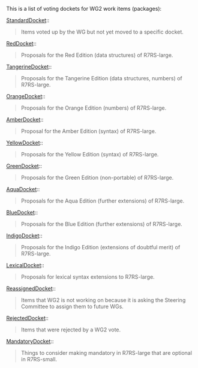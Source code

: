 This is a list of voting dockets for WG2 work items (packages):

[StandardDocket](StandardDocket.md)::
> Items voted up by the WG but not yet moved to a specific docket.

[RedDocket](RedDocket.md)::
> Proposals for the Red Edition (data structures) of R7RS-large.

[TangerineDocket](TangerineDocket.md)::
> Proposals for the Tangerine Edition (data structures, numbers) of R7RS-large.

[OrangeDocket](OrangeDocket.md)::
> Proposals for the Orange Edition (numbers) of R7RS-large.

[AmberDocket](AmberDocket.md)::
> Proposal for the Amber Edition (syntax) of R7RS-large.

[YellowDocket](YellowDocket.md)::
> Proposals for the Yellow Edition (syntax) of R7RS-large.

[GreenDocket](GreenDocket.md)::
> Proposals for the Green Edition (non-portable) of R7RS-large.

[AquaDocket](AquaDocket.md)::
> Proposals for the Aqua Edition (further extensions) of R7RS-large.

[BlueDocket](BlueDocket.md)::
> Proposals for the Blue Edition (further extensions) of R7RS-large.

[IndigoDocket](IndigoDocket.md)::
> Proposals for the Indigo Edition (extensions of doubtful merit) of R7RS-large.

[LexicalDocket](LexicalDocket.md)::
> Proposals for lexical syntax extensions to R7RS-large.


[ReassignedDocket](ReassignedDocket.md)::
> Items that WG2 is not working on because it is asking the Steering Committee to assign them to future WGs.

[RejectedDocket](RejectedDocket.md)::
> Items that were rejected by a WG2 vote.

[MandatoryDocket](MandatoryDocket.md)::
> Things to consider making mandatory in R7RS-large that are optional in R7RS-small.

